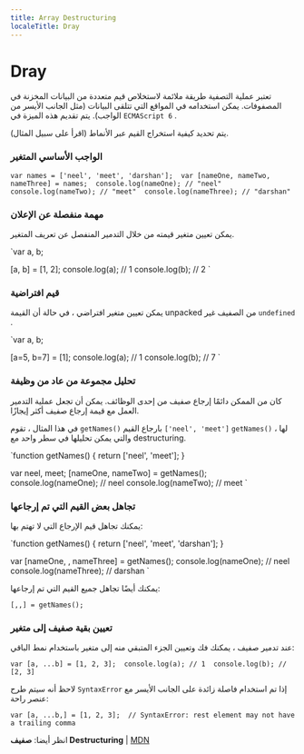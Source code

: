 ```yaml
---
title: Array Destructuring
localeTitle: Dray
---
```

# Dray

تعتبر عملية التصفية طريقة ملائمة لاستخلاص قيم متعددة من البيانات المخزنة في المصفوفات. يمكن استخدامه في المواقع التي تتلقى البيانات (مثل الجانب الأيسر من الواجب). يتم تقديم هذه الميزة في `ECMAScript 6` .

يتم تحديد كيفية استخراج القيم عبر الأنماط (اقرأ على سبيل المثال).

### الواجب الأساسي المتغير

 `var names = ['neel', 'meet', 'darshan']; 
 var [nameOne, nameTwo, nameThree] = names; 
 console.log(nameOne); // "neel" 
 console.log(nameTwo); // "meet" 
 console.log(nameThree); // "darshan" 
` 

### مهمة منفصلة عن الإعلان

يمكن تعيين متغير قيمته من خلال التدمير المنفصل عن تعريف المتغير.

 `var a, b; 
 
 [a, b] = [1, 2]; 
 console.log(a); // 1 
 console.log(b); // 2 
` 

### قيم افتراضية

يمكن تعيين متغير افتراضي ، في حالة أن القيمة unpacked من الصفيف غير `undefined` .

 `var a, b; 
 
 [a=5, b=7] = [1]; 
 console.log(a); // 1 
 console.log(b); // 7 
` 

### تحليل مجموعة من عاد من وظيفة

كان من الممكن دائمًا إرجاع صفيف من إحدى الوظائف. يمكن أن تجعل عملية التدمير العمل مع قيمة إرجاع صفيف أكثر إيجازًا.

في هذا المثال ، تقوم `getNames()` بارجاع القيم `['neel', 'meet']` `getNames()` لها ، والتي يمكن تحليلها في سطر واحد مع destructuring.

 `function getNames() { 
  return ['neel', 'meet']; 
 } 
 
 var neel, meet; 
 [nameOne, nameTwo] = getNames(); 
 console.log(nameOne); // neel 
 console.log(nameTwo); // meet 
` 

### تجاهل بعض القيم التي تم إرجاعها

يمكنك تجاهل قيم الإرجاع التي لا تهتم بها:

 `function getNames() { 
  return ['neel', 'meet', 'darshan']; 
 } 
 
 var [nameOne, , nameThree] = getNames(); 
 console.log(nameOne); // neel 
 console.log(nameThree); // darshan 
` 

يمكنك أيضًا تجاهل جميع القيم التي تم إرجاعها:

 `[,,] = getNames(); 
` 

### تعيين بقية صفيف إلى متغير

عند تدمير صفيف ، يمكنك فك وتعيين الجزء المتبقي منه إلى متغير باستخدام نمط الباقي:

 `var [a, ...b] = [1, 2, 3]; 
 console.log(a); // 1 
 console.log(b); // [2, 3] 
` 

لاحظ أنه سيتم طرح `SyntaxError` إذا تم استخدام فاصلة زائدة على الجانب الأيسر مع عنصر راحة:

 `var [a, ...b,] = [1, 2, 3]; 
 // SyntaxError: rest element may not have a trailing comma 
` 

انظر أيضا: **صفيف Destructuring** | [MDN](https://developer.mozilla.org/en-US/docs/Web/JavaScript/Reference/Operators/Destructuring_assignment#Array_destructuring)